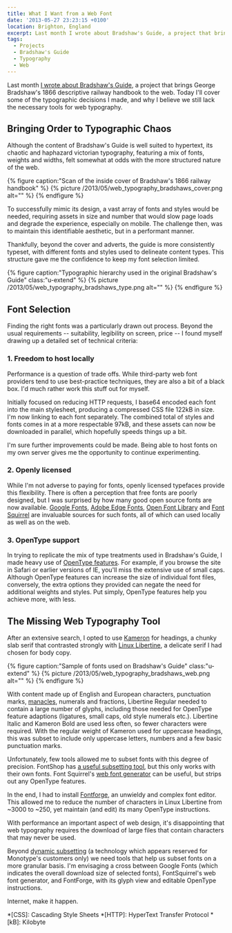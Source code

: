 ```yaml
---
title: What I Want from a Web Font
date: '2013-05-27 23:23:15 +0100'
location: Brighton, England
excerpt: Last month I wrote about Bradshaw's Guide, a project that brings George Bradshaw's 1866 descriptive railway handbook to the web. Today I'll cover some of the typographic decisions I made, and how they lead me to believe that we still lack the necessary tools for web typography. 
tags:
  - Projects
  - Bradshaw's Guide
  - Typography
  - Web
---
```

Last month [I wrote about Bradshaw's Guide][1], a project that brings George Bradshaw's 1866 descriptive railway handbook to the web. Today I'll cover some of the typographic decisions I made, and why I believe we still lack the necessary tools for web typography.

## Bringing Order to Typographic Chaos
Although the content of Bradshaw's Guide is well suited to hypertext, its chaotic and haphazard victorian typography, featuring a mix of fonts, weights and widths, felt somewhat at odds with the more structured nature of the web.

{% figure caption:"Scan of the inside cover of Bradshaw's 1866 railway handbook" %}
{% picture /2013/05/web_typography_bradshaws_cover.png alt="" %}
{% endfigure %}

To successfully mimic its design, a vast array of fonts and styles would be needed, requiring assets in size and number that would slow page loads and degrade the experience, especially on mobile. The challenge then, was to maintain this identifiable aesthetic, but in a performant manner.

Thankfully, beyond the cover and adverts, the guide is more consistently typeset, with different fonts and styles used to delineate content types. This structure gave me the confidence to keep my font selection limited.

{% figure caption:"Typographic hierarchy used in the original Bradshaw's Guide" class:"u-extend" %}
{% picture /2013/05/web_typography_bradshaws_type.png alt="" %}
{% endfigure %}

## Font Selection
Finding the right fonts was a particularly drawn out process. Beyond the usual requirements -- suitability, legibility on screen, price -- I found myself drawing up a detailed set of technical criteria:

### 1. Freedom to host locally
Performance is a question of trade offs. While third-party web font providers tend to use best-practice techniques, they are also a bit of a black box. I'd much rather work this stuff out for myself. 

Initially focused on reducing HTTP requests, I base64 encoded each font into the main stylesheet, producing a compressed CSS file 122kB in size. I'm now linking to each font separately. The combined total of styles and fonts comes in at a more respectable 97kB, and these assets can now be downloaded in parallel, which hopefully speeds things up a bit.

I'm sure further improvements could be made. Being able to host fonts on my own server gives me the opportunity to continue experimenting.

### 2. Openly licensed
While I'm not adverse to paying for fonts, openly licensed typefaces provide this flexibility. There is often a perception that free fonts are poorly designed, but I was surprised by how many good open source fonts are now available. [Google Fonts][2], [Adobe Edge Fonts][3], [Open Font Library][4] and [Font Squirrel][5] are invaluable sources for such fonts, all of which can used locally as well as on the web.

### 3. OpenType support
In trying to replicate the mix of type treatments used in Bradshaw's Guide, I made heavy use of [OpenType features][6]. For example, if you browse the site in Safari or earlier versions of IE, you'll miss the extensive use of small caps. Although OpenType features can increase the size of individual font files, conversely, the extra options they provided can negate the need for additional weights and styles. Put simply, OpenType features help you achieve more, with less.

## The Missing Web Typography Tool
After an extensive search, I opted to use [Kameron][7] for headings, a chunky slab serif that contrasted strongly with [Linux Libertine][8], a delicate serif I had chosen for body copy.

{% figure caption:"Sample of fonts used on Bradshaw's Guide" class:"u-extend" %}
{% picture /2013/05/web_typography_bradshaws_web.png alt="" %}
{% endfigure %}

With content made up of English and European characters, punctuation marks, [manacles][9], numerals and fractions, Libertine Regular needed to contain a large number of glyphs, including those needed for OpenType feature adaptions (ligatures, small caps, old style numerals etc.). Libertine Italic and Kameron Bold are used less often, so fewer characters were required. With the regular weight of Kameron used for uppercase headings, this was subset to include only uppercase letters, numbers and a few basic punctuation marks.

Unfortunately, few tools allowed me to subset fonts with this degree of precision. FontShop has [a useful subsetting tool][10], but this only works with their own fonts. Font Squirrel's [web font generator][11] can be useful, but strips out any OpenType features.

In the end, I had to install [Fontforge][12], an unwieldy and complex font editor. This allowed me to reduce the number of characters in Linux Libertine from ~3000 to ~250, yet maintain (and edit) its many OpenType instructions.

With performance an important aspect of web design, it's disappointing that web typography requires the download of large files that contain characters that may never be used.

Beyond [dynamic subsetting][13] (a technology which appears reserved for Monotype's customers only) we need tools that help us subset fonts on a more granular basis. I'm envisaging a cross between Google Fonts (which indicates the overall download size of selected fonts), FontSquirrel's web font generator, and FontForge, with its glyph view and editable OpenType instructions.

Internet, make it happen.

[1]: /2013/04/bradshaws_guide/
[2]: http://www.google.com/fonts/
[3]: https://edgewebfonts.adobe.com
[4]: http://openfontlibrary.org
[5]: http://www.fontsquirrel.com
[6]: http://ie.microsoft.com/testdrive/graphics/opentype/opentype-fontbureau/index.html
[7]: http://www.fontsquirrel.com/fonts/kameron
[8]: http://www.linuxlibertine.org
[9]: https://en.wikipedia.org/wiki/Index_(typography)
[10]: http://www.subsetter.com
[11]: http://www.fontsquirrel.com/tools/webfont-generator
[12]: http://fontforge.org
[13]: http://blog.fonts.com/2012/03/27/dynamic-subsetting-for-dynamic-content/

*[CSS]: Cascading Style Sheets
*[HTTP]: HyperText Transfer Protocol
*[kB]: Kilobyte
